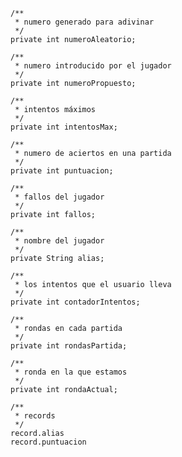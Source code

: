     /**
     * numero generado para adivinar
     */
    private int numeroAleatorio;

    /**
     * numero introducido por el jugador
     */
    private int numeroPropuesto;

    /**
     * intentos máximos
     */
    private int intentosMax;

    /**
     * numero de aciertos en una partida
     */
    private int puntuacion;

    /**
     * fallos del jugador
     */
    private int fallos;

    /**
     * nombre del jugador
     */
    private String alias;

    /**
     * los intentos que el usuario lleva
     */
    private int contadorIntentos;

    /**
     * rondas en cada partida
     */
    private int rondasPartida;

    /**
     * ronda en la que estamos
     */
    private int rondaActual;

    /**
     * records
     */
    record.alias
    record.puntuacion
